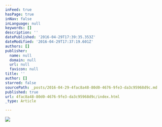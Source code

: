 ```yaml
---
inFeed: true
hasPage: true
inNav: false
inLanguage: null
keywords: []
description: ''
datePublished: '2016-04-29T17:39:35.353Z'
dateModified: '2016-04-29T17:37:19.601Z'
authors: []
publisher:
  name: null
  domain: null
  url: null
  favicon: null
title: ''
author: []
starred: false
sourcePath: _posts/2016-04-29-4fac8a48-80d0-4676-9fe3-da3c95968d9c.md
published: true
url: 4fac8a48-80d0-4676-9fe3-da3c95968d9c/index.html
_type: Article

---
```

![](https://the-grid-user-content.s3-us-west-2.amazonaws.com/015ee86f-12c0-4e09-9fae-7c0217d70903.png)